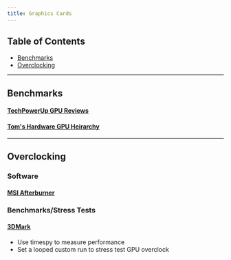 ```yaml
---
title: Graphics Cards
---
```


## Table of Contents

- [Benchmarks](#benchmarks)
- [Overclocking](#overclocking)

---

## Benchmarks

#### [TechPowerUp GPU Reviews](https://www.techpowerup.com/review/?category=Graphics%20Cards)
#### [Tom's Hardware GPU Heirarchy](https://www.tomshardware.com/reviews/gpu-hierarchy,4388.html)

---

## Overclocking

### Software

#### [MSI Afterburner](https://www.msi.com/Landing/afterburner/graphics-cards)

### Benchmarks/Stress Tests

#### [3DMark](https://store.steampowered.com/app/223850/3DMark/)
- Use timespy to measure performance
- Set a looped custom run to stress test GPU overclock
